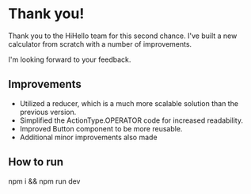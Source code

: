 # Thank you!

Thank you to the HiHello team for this second chance. I've built a new calculator from scratch with a number of improvements.

I'm looking forward to your feedback.

## Improvements

- Utilized a reducer, which is a much more scalable solution than the previous version.
- Simplified the ActionType.OPERATOR code for increased readability.
- Improved Button component to be more reusable.
- Additional minor improvements also made

## How to run

npm i && npm run dev
